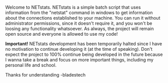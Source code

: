 Welcome to NETstats.
NETstats is a simple batch script that uses information from the "netstat" command in windows to get information about the connections established to your machine.
You can run it without administrator permissions, since it doesn't require it, and you won't be loosing any functionality whatsoever.
As always, the project will remain open source and everyone is allowed to use my code!

**Important!** NETstats development has been temporarily halted since I have no motivation to continue developing it (at the time of speaking).
Don't expect the project to 100% continue being developed in the future because I wanna take a break and focus on more important things, including my personal life and school.

Thanks for understanding
-bladestech
